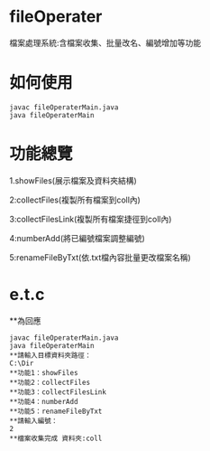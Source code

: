 # fileOperater
檔案處理系統:含檔案收集、批量改名、編號增加等功能
# 如何使用
    javac fileOperaterMain.java
    java fileOperaterMain
# 功能總覽
1.showFiles(展示檔案及資料夾結構)

2:collectFiles(複製所有檔案到coll內)

3:collectFilesLink(複製所有檔案捷徑到coll內)

4:numberAdd(將已編號檔案調整編號)

5:renameFileByTxt(依.txt檔內容批量更改檔案名稱)

# e.t.c
**為回應
    
    javac fileOperaterMain.java
    java fileOperaterMain
    **請輸入目標資料夾路徑：
    C:\Dir
    **功能1：showFiles
    **功能2：collectFiles
    **功能3：collectFilesLink
    **功能4：numberAdd
    **功能5：renameFileByTxt
    **請輸入編號：
    2
    **檔案收集完成 資料夾:coll

